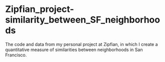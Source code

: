 Zipfian_project-similarity_between_SF_neighborhoods
===================================================

The code and data from my personal project at Zipfian, in which I create a quantitative measure of similarities between neighborhoods in San Francisco.
